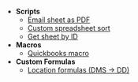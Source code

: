 - **Scripts**
  - [Email sheet as PDF](snippets/email-sheet-as-pdf/)
  - [Custom spreadsheet sort](snippets/custom-spreadsheet-sort/)
  - [Get sheet by ID](snippets/get-sheet-by-id/)
- **Macros**
  - [Quickbooks macro](snippets/quickbooks-macro/)
- **Custom Formulas**
  - [Location formulas (DMS → DD)](snippets/location-formulas/)
